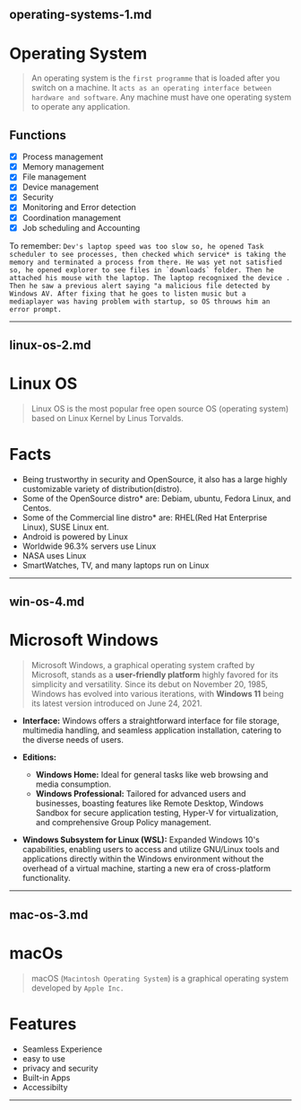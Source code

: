 ## operating-systems-1.md

# Operating System
> An operating system is the `first programme` that is loaded after you switch on a machine. It `acts as an operating interface between hardware and software`. Any machine must have one operating system to operate any application.
## Functions
- [x] Process management
- [x] Memory management
- [x] File management
- [x] Device management
- [x] Security
- [x] Monitoring and Error detection
- [x] Coordination management
- [x] Job scheduling and Accounting

 To remember: ```Dev's laptop speed was too slow so, he opened Task scheduler to see processes, then checked which service* is taking the memory and terminated a process from there. He was yet not satisfied so, he opened explorer to see files in `downloads` folder. Then he attached his mouse with the laptop. The laptop recognixed the device . Then he saw a previous alert saying "a malicious file detected by Windows AV. After fixing that he goes to listen music but a mediaplayer was having problem with startup, so OS throuws him an error prompt.```


---

## linux-os-2.md

# Linux OS
> Linux OS is the most popular free open source OS (operating system) based on Linux Kernel by Linus Torvalds.
# Facts
* Being trustworthy in security and  OpenSource, it also has a large highly customizable variety of distribution(distro).
* Some of the OpenSource distro* are: Debiam, ubuntu, Fedora Linux, and Centos.
* Some of the Commercial line distro* are: RHEL(Red Hat Enterprise Linux), SUSE Linux ent.
* Android is powered by Linux
* Worldwide 96.3% servers use Linux
* NASA uses Linux
* SmartWatches, TV, and many laptops run on Linux


---

## win-os-4.md

# Microsoft Windows

> Microsoft Windows, a graphical operating system crafted by Microsoft, stands as a **user-friendly platform** highly favored for its simplicity and versatility. Since its debut on November 20, 1985, Windows has evolved into various iterations, with **Windows 11** being its latest version introduced on June 24, 2021. 

- **Interface:** Windows offers a straightforward interface for file storage, multimedia handling, and seamless application installation, catering to the diverse needs of users.

- **Editions:**
  - **Windows Home:** Ideal for general tasks like web browsing and media consumption.
  - **Windows Professional:** Tailored for advanced users and businesses, boasting features like Remote Desktop, Windows Sandbox for secure application testing, Hyper-V for virtualization, and comprehensive Group Policy management.

- **Windows Subsystem for Linux (WSL):** Expanded Windows 10's capabilities, enabling users to access and utilize GNU/Linux tools and applications directly within the Windows environment without the overhead of a virtual machine, starting a new era of cross-platform functionality.


---

## mac-os-3.md

# macOs
> macOS (`Macintosh Operating System`) is a graphical operating system developed by `Apple Inc.`

# Features
- Seamless Experience
- easy to use
- privacy and security
- Built-in Apps
- Accessibilty


---


